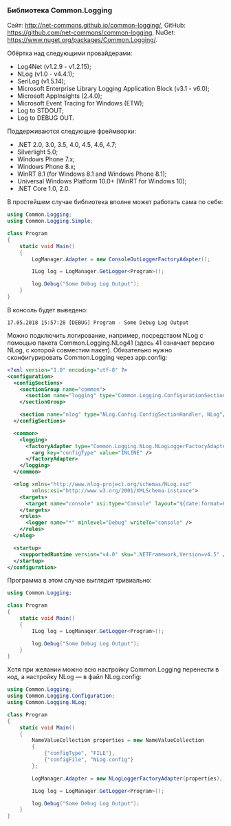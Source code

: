 ﻿### Библиотека Common.Logging

Сайт: http://net-commons.github.io/common-logging/, GitHub: https://github.com/net-commons/common-logging, NuGet: https://www.nuget.org/packages/Common.Logging/.

Обёртка над следующими провайдерами:

* Log4Net (v1.2.9 - v1.2.15);
* NLog (v1.0 - v4.4.1);
* SeriLog (v1.5.14);
* Microsoft Enterprise Library Logging Application Block (v3.1 - v6.0);
* Microsoft AppInsights (2.4.0);
* Microsoft Event Tracing for Windows (ETW);
* Log to STDOUT;
* Log to DEBUG OUT.

Поддерживаются следующие фреймворки:

* .NET 2.0, 3.0, 3.5, 4.0, 4.5, 4.6, 4.7;
* Silverlight 5.0;
* Windows Phone 7.x;
* Windows Phone 8.x;
* WinRT 8.1 (for Windows 8.1 and Windows Phone 8.1);
* Universal Windows Platform 10.0+ (WinRT for Windows 10);
* .NET Core 1.0, 2.0.

В простейшем случае библиотека вполне может работать сама по себе:

```csharp
using Common.Logging;
using Common.Logging.Simple;

class Program
{
    static void Main()
    {
        LogManager.Adapter = new ConsoleOutLoggerFactoryAdapter();

        ILog log = LogManager.GetLogger<Program>();

        log.Debug("Some Debug Log Output");
    }
}
```

В консоль будет выведено:

```
17.05.2018 15:57:28 [DEBUG] Program - Some Debug Log Output
```

Можно подключить логирование, например, посредством NLog с помощью пакета Common.Logging.NLog41 (здесь 41 означает версию NLog, с которой совместим пакет). Обязательно нужно сконфигурировать Common.Logging через app.config:

```xml
<?xml version="1.0" encoding="utf-8" ?>
<configuration>
  <configSections>
    <sectionGroup name="common">
      <section name="logging" type="Common.Logging.ConfigurationSectionHandler, Common.Logging" />
    </sectionGroup>

    <section name="nlog" type="NLog.Config.ConfigSectionHandler, NLog"/>
  </configSections>

  <common>
    <logging>
      <factoryAdapter type="Common.Logging.NLog.NLogLoggerFactoryAdapter, Common.Logging.NLog41">
        <arg key="configType" value="INLINE" />
      </factoryAdapter>
    </logging>
  </common>

  <nlog xmlns="http://www.nlog-project.org/schemas/NLog.xsd"
        xmlns:xsi="http://www.w3.org/2001/XMLSchema-instance">
    <targets>
      <target name="console" xsi:type="Console" layout="${date:format=HH\:MM\:ss} ${logger} ${message}" />
    </targets>
    <rules>
      <logger name="*" minlevel="Debug" writeTo="console" />
    </rules>
  </nlog>

  <startup>
    <supportedRuntime version="v4.0" sku=".NETFramework,Version=v4.5" />
  </startup>
</configuration>
```

Программа в этом случае выглядит тривиально:

```csharp
using Common.Logging;

class Program
{
    static void Main()
    {
        ILog log = LogManager.GetLogger<Program>();

        log.Debug("Some Debug Log Output");
    }
}
```

Хотя при желании можно всю настройку Common.Logging перенести в код, а настройку NLog — в файл NLog.config:

```csharp
using Common.Logging;
using Common.Logging.Configuration;
using Common.Logging.NLog;

class Program
{
    static void Main()
    {
        NameValueCollection properties = new NameValueCollection
        {
            {"configType", "FILE"},
            {"configFile", "NLog.config"}
        };

        LogManager.Adapter = new NLogLoggerFactoryAdapter(properties);

        ILog log = LogManager.GetLogger<Program>();

        log.Debug("Some Debug Log Output");
    }
}
```
